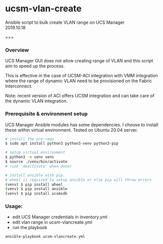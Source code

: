 # ucsm-vlan-create

Ansible script to bulk create VLAN range on UCS Manager  
2019.10.18  

===

### Overview
UCS Manager GUI does not allow creating range of VLAN and this script aim to speed up the process.

This is effective in the case of UCSM-ACI integration with VMM integration where the range of dynamic VLAN need to be provisioned on the Fabric Interconnect.

Note: recent version of ACI offers UCSM integration and can take care of the dynamic VLAN integration.

### Prerequisite & environment setup
UCS Manager Ansible modules has some dependencies. I choose to install these within virtual environment. Tested on Ubuntu 20.04 server.

```bash
# install the pre-reqs
$ sudo apt install python3 python3-venv python3-pip

# setup virtual environment
$ python3 -m venv venv
$ source ./venv/bin/activate
# (use 'deactivate' when done)

# install ansible with pip.
# wheel is required to setup ansible or else pip will throw errors
(venv) $ pip install wheel
(venv) $ pip install ansible
(venv) $ pip install ucsmsdk
```

### Usage:
- edit UCS Manager credentials in inventory.yml
- edit vlan range in ucsm-vlancreate.yml
- run the playbook

```bash
ansible-playbook ucsm-vlancreate.yml
```
